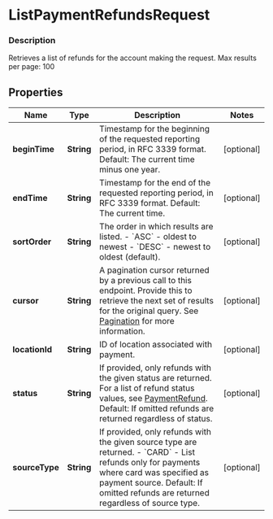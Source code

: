 
# ListPaymentRefundsRequest

### Description

Retrieves a list of refunds for the account making the request.  Max results per page: 100

## Properties
Name | Type | Description | Notes
------------ | ------------- | ------------- | -------------
**beginTime** | **String** | Timestamp for the beginning of the requested reporting period, in RFC 3339 format.  Default: The current time minus one year. |  [optional]
**endTime** | **String** | Timestamp for the end of the requested reporting period, in RFC 3339 format.  Default: The current time. |  [optional]
**sortOrder** | **String** | The order in which results are listed. - &#x60;ASC&#x60; - oldest to newest - &#x60;DESC&#x60; - newest to oldest (default). |  [optional]
**cursor** | **String** | A pagination cursor returned by a previous call to this endpoint. Provide this to retrieve the next set of results for the original query.  See [Pagination](/basics/api101/pagination) for more information. |  [optional]
**locationId** | **String** | ID of location associated with payment. |  [optional]
**status** | **String** | If provided, only refunds with the given status are returned.  For a list of refund status values, see [PaymentRefund](#type-paymentrefund).  Default: If omitted refunds are returned regardless of status. |  [optional]
**sourceType** | **String** | If provided, only refunds with the given source type are returned.  - &#x60;CARD&#x60; - List refunds only for payments where card was specified as payment  source.  Default: If omitted refunds are returned regardless of source type. |  [optional]



